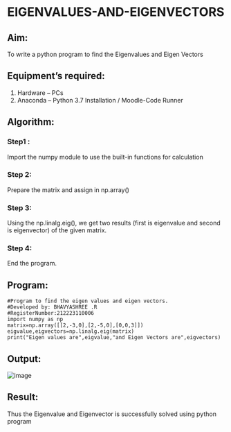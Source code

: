 # EIGENVALUES-AND-EIGENVECTORS
## Aim:
To write a python program to find the Eigenvalues and Eigen Vectors
## Equipment’s required:
1. 	Hardware – PCs
2. 	Anaconda – Python 3.7 Installation / Moodle-Code Runner
## Algorithm:
### Step1 : 
Import the numpy module to use the built-in functions for calculation
### Step 2: 
Prepare the matrix and assign in np.array()
### Step 3: 
Using the np.linalg.eig(),  we get two results (first is eigenvalue and second is eigenvector) of the given matrix.
### Step 4: 
End the program.
## Program:
```
#Program to find the eigen values and eigen vectors.
#Developed by: BHAVYASHREE .R
#RegisterNumber:212223110006
import numpy as np
matrix=np.array([[2,-3,0],[2,-5,0],[0,0,3]])
eigvalue,eigvectors=np.linalg.eig(matrix)
print("Eigen values are",eigvalue,"and Eigen Vectors are",eigvectors)
```

## Output:
![image](https://github.com/Bhavyashree2403/EIGENVALUES-AND-EIGENVECTORS/assets/149219738/dbdf50df-ce7b-4bc6-bfee-dfacf82f3013)

## Result:
Thus the Eigenvalue and Eigenvector is successfully solved using python program
